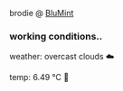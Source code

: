 brodie @ [BluMint](https://www.linkedin.com/company/blumint-io/)

<!--weather_start-->
### working conditions..

weather: overcast clouds ☁️

temp: 6.49 °C 🧥

<!--weather_end-->
